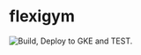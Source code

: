 # flexigym

![Build, Deploy to GKE and TEST.](https://github.com/zariwal/flexigym/workflows/Build,%20Deploy%20to%20GKE%20and%20TEST./badge.svg)
